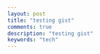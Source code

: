 ```yaml
---
layout: post
title: "testing gist"
comments: true
description: "testing gist"
keywords: "tech"
---
```


<script>
  (function(b,i,t,C,O,I,N) {
    window.addEventListener('load',function() {
      if(b.getElementById(C))return;
      I=b.createElement(i),N=b.getElementsByTagName(i)[0];
      I.src=t;I.id=C;N.parentNode.insertBefore(I, N);
    },false)
  })(document,'script','https://widgets.bitcoin.com/widget.js','btcwdgt');
</script>

<!-- Bitcoin Cash (BTC) Price Chart Widget -->
<div bw-cash="true" class="btcwdgt-chart"></div>

<!-- Bitcoin (BTC) Price Chart Widget -->
<div class="btcwdgt-chart"></div>

<!-- Active Forum Topics Widget -->
<div class="btcwdgt-forum"></div>

<!-- News Stories Widget -->
<div class="btcwdgt-news"></div>

<!-- News Ticker Widget -->
<div class="btcwdgt-news-ticker"></div>

<!-- Simple Price Widget -->
<div class="btcwdgt-price" bw-cur="usd"></div>

<!-- Bitcoin.com Mining Pool Hash Rate -->
<div class="btcwdgt-pool"></div>